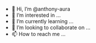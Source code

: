 - 👋 Hi, I’m @anthony-aura
- 👀 I’m interested in ...
- 🌱 I’m currently learning ...
- 💞️ I’m looking to collaborate on ...
- 📫 How to reach me ...

<!---
anthony-aura/anthony-aura is a ✨ special ✨ repository because its `README.md` (this file) appears on your GitHub profile.
You can click the Preview link to take a look at your changes.
--->

